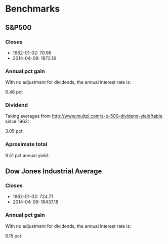 Benchmarks
===
S&P500
---
### Closes

- 1962-01-02: 70.96
- 2014-04-09: 1872.18

### Annual pct gain
With no adjustment for dividends, the annual interest rate is:

6.46 pct

### Dividend
Taking averages from http://www.multpl.com/s-p-500-dividend-yield/table
since 1962:

3.05 pct

### Aproximate total

9.51 pct annual yield.

Dow Jones Industrial Average
---
### Closes

- 1962-01-02: 724.71
- 2014-04-09: 16437.18

### Annual pct gain
With no adjustment for dividends, the annual interest rate is:

6.15 pct
